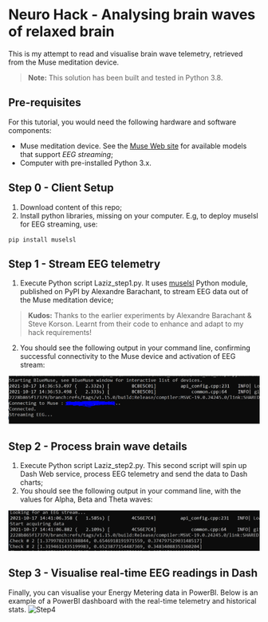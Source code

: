 # Neuro Hack - Analysing brain waves of relaxed brain

This is my attempt to read and visualise brain wave telemetry, retrieved from the Muse meditation device.
> **Note:** This solution has been built and tested in Python 3.8.

## Pre-requisites
For this tutorial, you would need the following hardware and software components:
- Muse meditation device. See the [Muse Web site](https://choosemuse.com/) for available models that support *EEG streaming*;
- Computer with pre-installed Python 3.x.

## Step 0 - Client Setup
1. Download content of this repo;
2. Install python libraries, missing on your computer. E.g, to deploy muselsl for EEG streaming, use:
```
pip install muselsl
```

## Step 1 - Stream EEG telemetry

1. Execute Python script Laziz_step1.py. It uses [muselsl](https://pypi.org/project/muselsl/1.0.4/) Python module, published on PyPI by Alexandre Barachant, to stream EEG data out of the Muse meditation device;
> **Kudos:** Thanks to the earlier experiments by Alexandre Barachant & Steve Korson. Learnt from their code to enhance and adapt to my hack requirements!
2. You should see the following output in your command line, confirming successful connectivity to the Muse device and activation of EEG stream:

![Step1a](/images/Step1a.png)


## Step 2 - Process brain wave details

1. Execute Python script Laziz_step2.py. This second script will spin up Dash Web service, process EEG telemetry and send the data to Dash charts;
2. You should see the following output in your command line, with the values for Alpha, Beta and Theta waves:

![Step2a](/images/Step2a.png)


## Step 3 - Visualise real-time EEG readings in Dash

Finally, you can visualise your Energy Metering data in PowerBI. Below is an example of a PowerBI dashboard with the real-time telemetry and historical stats.
![Step4](/images/Step4.png)

